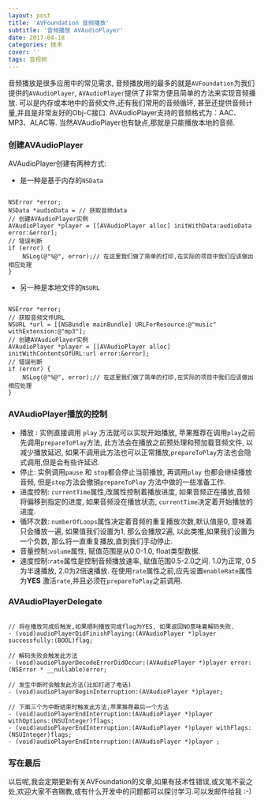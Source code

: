 ```yaml
---
layout: post
title: 'AVFoundation 音频播放'
subtitle: '音频播放 AVAudioPlayer'
date: 2017-04-18
categories: 技术
cover: ''
tags: 音视频
---
```



音频播放是很多应用中的常见需求, 音频播放用的最多的就是`AVFoundation`为我们提供的`AVAudioPlayer`,  `AVAudioPlayer`提供了非常方便且简单的方法来实现音频播放. 可以是内存或本地中的音频文件,还有我们常用的音频循环, 甚至还提供音频计量,并且是非常友好的Obj-C接口. 
AVAudioPlayer支持的音频格式为：AAC、MP3、ALAC等.
当然AVAudioPlayer也有缺点,那就是只能播放本地的音频.

### 创建AVAudioPlayer

AVAudioPlayer创建有两种方式:

- 是一种是基于内存的`NSData`

<pre><code class="language-objectivec">
NSError *error;
NSData *audioData = // 获取音频data
// 创建AVAudioPlayer实例
AVAudioPlayer *player = [[AVAudioPlayer alloc] initWithData:audioData error:&error];
// 错误判断
if (error) {
    NSLog(@"%@", error);// 在这里我们做了简单的打印,在实际的项目中我们应该做出相应处理
}
</code></pre>

- 另一种是本地文件的`NSURL`

<pre><code class="language-objectivec">
NSError *error;
// 获取音频文件URL
NSURL *url = [[NSBundle mainBundle] URLForResource:@"music" withExtension:@"mp3"];
// 创建AVAudioPlayer实例
AVAudioPlayer *player = [[AVAudioPlayer alloc] initWithContentsOfURL:url error:&error];
// 错误判断
if (error) {
    NSLog(@"%@", error);// 在这里我们做了简单的打印,在实际的项目中我们应该做出相应处理
}
</code></pre>

### AVAudioPlayer播放的控制

- 播放 : 实例直接调用 `play` 方法就可以实现开始播放, 苹果推荐在调用`play`之前先调用`prepareToPlay`方法, 此方法会在播放之前预处理和预加载音频文件, 以减少播放延迟, 如果不调用此方法也可以正常播放,`prepareToPlay`方法也会隐式调用,但是会有些许延迟.
- 停止: 实例调用`pause` 和 `stop`都会停止当前播放, 再调用`play` 也都会继续播放音频, 但是`stop`方法会撤销`prepareToPlay` 方法中做的一些准备工作.
- 进度控制: `currentTime`属性,改属性控制着播放进度, 如果音频正在播放,音频将偏移到指定的进度, 如果音频没在播放状态, `currentTime`决定着开始播放的进度.
- 循环次数: `numberOfLoops`属性决定着音频的重复播放次数,默认值是0, 意味着只会播放一遍, 如果值我们设置为1, 那么会播放2遍, 以此类推,如果我们设置为一个负数, 那么将一直重复播放,直到我们手动停止.
- 音量控制:`volume`属性, 赋值范围是从0.0-1.0, float类型数据.
- 速度控制:`rate`属性是控制音频播放速率, 赋值范围0.5-2.0之间. 1.0为正常, 0.5为半速播放, 2.0为2倍速播放. 在使用`rate`属性之前,应先设置`enableRate`属性为**YES** 激活`rate`,并且必须在`prepareToPlay`之前调用.




### AVAudioPlayerDelegate
<pre><code class="language-objectivec">
// 将在播放完成后触发,如果顺利播放完成flag为YES, 如果返回NO意味着解码失败.
- (void)audioPlayerDidFinishPlaying:(AVAudioPlayer *)player successfully:(BOOL)flag;

// 解码失败会触发此方法
- (void)audioPlayerDecodeErrorDidOccur:(AVAudioPlayer *)player error:(NSError * __nullable)error;

// 发生中断时会触发此方法(比如打进了电话)
- (void)audioPlayerBeginInterruption:(AVAudioPlayer *)player;

// 下面三个为中断结束时触发此方法,苹果推荐最后一个方法
- (void)audioPlayerEndInterruption:(AVAudioPlayer *)player withOptions:(NSUInteger)flags;
- (void)audioPlayerEndInterruption:(AVAudioPlayer *)player withFlags:(NSUInteger)flags;
- (void)audioPlayerEndInterruption:(AVAudioPlayer *)player ;
</code></pre>

### 写在最后

以后呢,我会定期更新有关AVFoundation的文章,如果有技术性错误,或文笔不妥之处,欢迎大家不吝赐教,或有什么开发中的问题都可以探讨学习.可以发邮件给我 :-)

